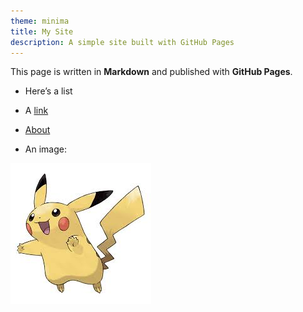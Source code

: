```yaml
---
theme: minima
title: My Site
description: A simple site built with GitHub Pages
---
```


This page is written in **Markdown** and published with **GitHub Pages**.

- Here’s a list
- A [link](https://www.bbc.com/news)
- [About](about.md)

- An image:

![A placeholder image](images/pikachu.jpg)



